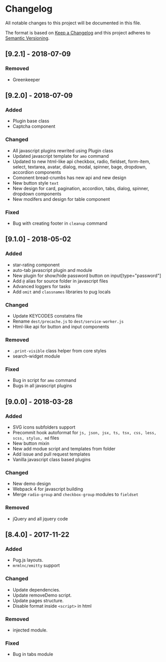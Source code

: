 # Changelog

All notable changes to this project will be documented in this file.

The format is based on [Keep a Changelog](http://keepachangelog.com/en/1.0.0/)
and this project adheres to
[Semantic Versioning](http://semver.org/spec/v2.0.0.html).

## [9.2.1] - 2018-07-09

### Removed

- Greenkeeper

## [9.2.0] - 2018-07-09

### Added

- Plugin base class
- Captcha component

### Changed

- All javascript plugins rewrited using Plugin class
- Updated javascript template for `amo` command
- Updated to new html-like api checkbox, radio, fieldset, form-item, select, textarea, avatar, dialog, modal, spinner, bage, dropdown, accordion components
- Comonent bread-crumbs has new api and new design
- New button style `text`
- New design for card, pagination, accordion, tabs, dialog, spinner, dropdown components
- New modifers and design for table component

### Fixed

- Bug with creating footer in `cleanup` command

## [9.1.0] - 2018-05-02

### Added

- star-rating component
- auto-tab javascript plugin and module
- New plugin for show/hide password button on input[type="password"]
- Add `@` alias for source folder in javascript files
- Advanced loggers for tasks
- Add `omit` and `classnames` libraries to pug locals

### Changed

- Update KEYCODES constatns file
- Rename `dest/precache.js` to `dest/service-worker.js`
- Html-like api for button and input components

### Removed

- `.print-visible` class helper from core styles
- search-widget module

### Fixed

- Bug in script for `amo` command
- Bugs in all javascript plugins

## [9.0.0] - 2018-03-28

### Added

- SVG icons subfolders support
- Precommit hook autoformat for `js, json, jsx, ts, tsx, css, less, scss, stylus, md` files
- New button mixin
- New add modue script and templates from folder
- Add issue and pull request templates
- Vanilla javascript class based plugins

### Changed

- New demo design
- Webpack 4 for javascript building
- Merge `radio-group` and `checkbox-group` modules to `fieldset`

### Removed

- jQuery and all jquery code

## [8.4.0] - 2017-11-22

### Added

- Pug.js layouts.
- `mrmlnc/emitty` support

### Changed

- Update dependencies.
- Update removeDemo script.
- Update pages structure.
- Disable format inside `<script>` in html

### Removed

- injected module.

### Fixed

- Bug in tabs module
